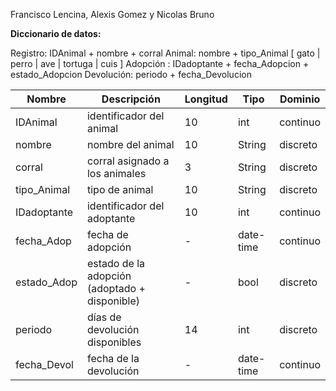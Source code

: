 Francisco Lencina, Alexis Gomez y Nicolas Bruno

**Diccionario de datos:**

Registro: IDAnimal + nombre + corral
Animal: nombre + tipo_Animal [ gato | perro | ave | tortuga | cuis ]
Adopción : IDadoptante + fecha_Adopcion + estado_Adopcion 
Devolución: periodo + fecha_Devolucion

| Nombre      | Descripción                            | Longitud | Tipo       | Dominio  |
|-------------|----------------------------------------|----------|------------|----------|
| IDAnimal    | identificador del animal               | 10       | int        | continuo |
| nombre      | nombre del animal                      | 10       | String     | discreto |
| corral      | corral asignado a los animales         | 3        | String     | discreto |
| tipo_Animal | tipo de animal                         | 10       | String     | discreto |
| IDadoptante | identificador del adoptante            | 10       | int        | continuo |
| fecha_Adop  | fecha de adopción                      | -        | date-time  | continuo |
| estado_Adop | estado de la adopción (adoptado + disponible) | - |    bool    | discreto |
| periodo     | días de devolución disponibles         | 14       | int        | discreto |
| fecha_Devol | fecha de la devolución                 | -        | date-time  | continuo |
